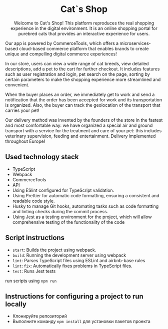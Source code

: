 <h1 align="center">Cat`s Shop</h1>
<p align="center">
Welcome to Cat's Shop! This platform reproduces the real shopping experience in the digital environment.
It is an online shopping portal for purebred cats that provides an interactive experience for users.

Our app is powered by CommerceTools, which offers a microservices-based cloud-based commerce platform
that enables brands to create unique and compelling digital commerce experiences!

In our store, users can view a wide range of cat breeds, view detailed descriptions, add a pet to the
cart for further checkout. It includes features such as user registration and login, pet search on
the page, sorting by certain parameters to make the shopping experience more streamlined and convenient.

When the buyer places an order, we immediately get to work and send a notification that the order
has been accepted for work and its transportation is organized. Also, the buyer can track the
geolocation of the transport that carries your pet!

Our delivery method was invented by the founders of the store in the fastest and most comfortable way:
we have organized a special air and ground transport with a service for the treatment and care of your pet:
this includes veterinary supervision, feeding and entertainment. Delivery implemented throughout Europe!
</p>


## Used technology stack
- TypeScript
- Webpack
- CommerceTools
- API
- Using ESlint configured for TypeScript validation.
- Using Prettier for automatic code formatting, ensuring a consistent and readable code style.
- Husky to manage Git hooks, automating tasks such as code formatting and linting checks during the
commit process.
- Using Jest as a testing environment for the project, which will allow comprehensive testing
of the functionality of the code

## Script instructions
- `start`: Builds the project using webpack.
- `build`: Running the development server using webpack
- `lint`: Parses TypeScript files using ESLint and airbnb-base rules
- `lint:fix`: Automatically fixes problems in TypeScript files.
- `test`: Runs Jest tests

run scripts using `npm run`

## Instructions for configuring a project to run locally
- Клонируйте репозиторий
- Выполните команду `npm install` для установки пакетов проекта
